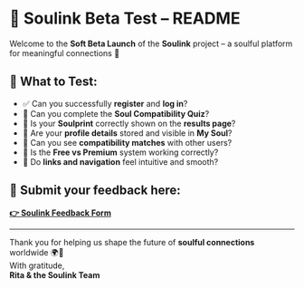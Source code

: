 # 🌟 Soulink Beta Test – README

Welcome to the **Soft Beta Launch** of the **Soulink** project – a soulful platform for meaningful connections 💫

## 🎯 What to Test:

- ✅ Can you successfully **register** and **log in**?
- 🧩 Can you complete the **Soul Compatibility Quiz**?
- 🧬 Is your **Soulprint** correctly shown on the **results page**?
- 💖 Are your **profile details** stored and visible in **My Soul**?
- 🧠 Can you see **compatibility matches** with other users?
- 💎 Is the **Free vs Premium** system working correctly?
- 🔗 Do **links and navigation** feel intuitive and smooth?

## 📝 Submit your feedback here:

[**👉 Soulink Feedback Form**](https://forms.gle/W2nBH6Gt6453YB269)

---

Thank you for helping us shape the future of **soulful connections** worldwide 🌍💞  
With gratitude,  
**Rita & the Soulink Team**
